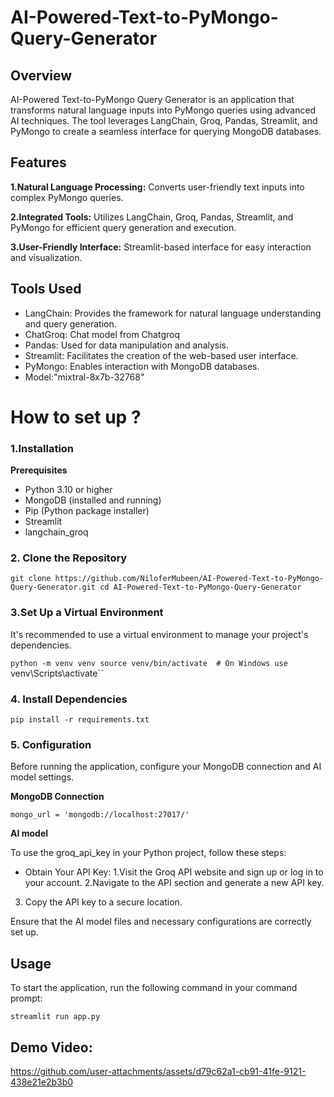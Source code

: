 # AI-Powered-Text-to-PyMongo-Query-Generator
## Overview
AI-Powered Text-to-PyMongo Query Generator is an application that transforms natural language inputs into PyMongo queries using advanced AI techniques. The tool leverages LangChain, Groq, Pandas, Streamlit, and PyMongo to create a seamless interface for querying MongoDB databases.

## Features
**1.Natural Language Processing:** Converts user-friendly text inputs into complex PyMongo queries.

**2.Integrated Tools:** Utilizes LangChain, Groq, Pandas, Streamlit, and PyMongo for efficient query generation and execution.

**3.User-Friendly Interface:** Streamlit-based interface for easy interaction and visualization.

## Tools Used
* LangChain: Provides the framework for natural language understanding and query generation.
* ChatGroq: Chat model from Chatgroq
* Pandas: Used for data manipulation and analysis.
* Streamlit: Facilitates the creation of the web-based user interface.
* PyMongo: Enables interaction with MongoDB databases.
* Model:"mixtral-8x7b-32768"

# How to set up ?

### 1.Installation
**Prerequisites**
* Python 3.10 or higher
* MongoDB (installed and running)
* Pip (Python package installer)
* Streamlit
* langchain_groq
  
### 2. Clone the Repository

`git clone https://github.com/NiloferMubeen/AI-Powered-Text-to-PyMongo-Query-Generator.git
cd AI-Powered-Text-to-PyMongo-Query-Generator`


### 3.Set Up a Virtual Environment

It's recommended to use a virtual environment to manage your project's dependencies.

`python -m venv venv
source venv/bin/activate  # On Windows use `venv\Scripts\activate``

### 4. Install Dependencies

`pip install -r requirements.txt`

### 5. Configuration
Before running the application, configure your MongoDB connection and AI model settings.

**MongoDB Connection**

`mongo_url = 'mongodb://localhost:27017/'`

**AI model**

To use the groq_api_key in your Python project, follow these steps:

* Obtain Your API Key:
1.Visit the Groq API website and sign up or log in to your account.
2.Navigate to the API section and generate a new API key.
3. Copy the API key to a secure location.

Ensure that the AI model files and necessary configurations are correctly set up.

## Usage

To start the application, run the following command in your command prompt:

`streamlit run app.py`

## Demo Video:

https://github.com/user-attachments/assets/d79c62a1-cb91-41fe-9121-438e21e2b3b0






